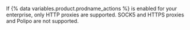 If {% data variables.product.prodname_actions %} is enabled for your enterprise, only HTTP proxies are supported. SOCK5 and HTTPS proxies and Polipo are not supported.
